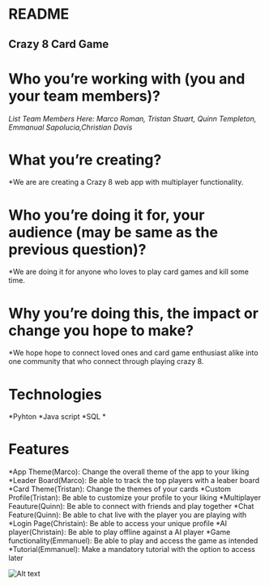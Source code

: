 # README #

## Crazy 8 Card Game ##

# Who you’re working with (you and your team members)? #
*List Team Members Here: Marco Roman, Tristan Stuart, Quinn Templeton, Emmanual Sapolucia,Christian Davis*

# What you’re creating? #
*We are are creating a Crazy 8 web app with multiplayer functionality.

# Who you’re doing it for, your audience (may be same as the previous question)? #
*We are doing it for anyone who loves to play card games and kill some time.

# Why you’re doing this, the impact or change you hope to make? #
*We hope hope to connect loved ones and card game enthusiast alike into one community that who connect through playing crazy 8.

# Technologies # 
*Pyhton
*Java script
*SQL
*

# Features # 
*App Theme(Marco): Change the overall theme of the app to your liking
*Leader Board(Marco): Be able to track the top players with a leaber board
*Card Theme(Tristan): Change the themes of your cards
*Custom Profile(Tristan): Be able to customize your profile to your liking
*Multiplayer Feauture(Quinn): Be able to connect with friends and play together
*Chat Feature(Quinn): Be able to chat live with the player you are playing with
*Login Page(Christain): Be able to access your unique profile
*AI player(Christain): Be able to play offline against a AI player
*Game functionality(Emmanuel): Be able to play and access the game as intended
*Tutorial(Emmanuel): Make a mandatory tutorial with the option to access later

![Alt text](https://img.women.com/images/images/000/179/050/large/screen_shot_2019-04-17_at_1.53.25_pm.png?1555534518 "Crazy 8")
